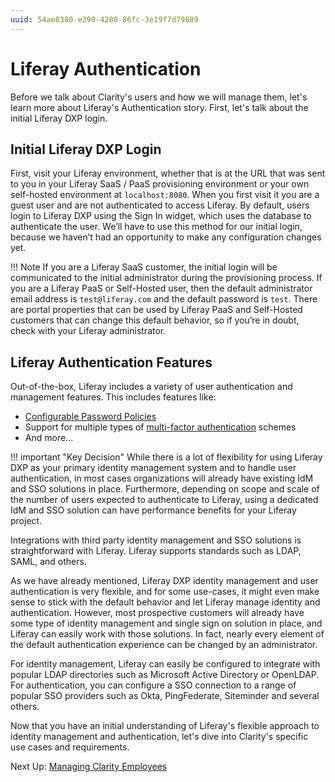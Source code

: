```yaml
---
uuid: 54ae8380-e390-4280-86fc-3e19f7d79889
---
```


# Liferay Authentication

Before we talk about Clarity's users and how we will manage them, let's learn more about Liferay's Authentication story. First, let's talk about the initial Liferay DXP login.

## Initial Liferay DXP Login

First, visit your Liferay environment, whether that is at the URL that was sent to you in your Liferay SaaS / PaaS provisioning environment or your own self-hosted environment at `localhost:8080`. When you first visit it you are a guest user and are not authenticated to access Liferay. By default, users login to Liferay DXP using the Sign In widget, which uses the database to authenticate the user. We’ll have to use this method for our initial login, because we haven’t had an opportunity to make any configuration changes yet.

!!! Note
    If you are a Liferay SaaS customer, the initial login will be communicated to the initial administrator during the provisioning process. If you are a Liferay PaaS or Self-Hosted user, then the default administrator email address is `test@liferay.com` and the default password is `test`. There are portal properties that can be used by Liferay PaaS and Self-Hosted customers that can change this default behavior, so if you’re in doubt, check with your Liferay administrator.

<!--

Your first order of business should be to change the password for your initially provisioned user, or in the case of Liferay PaaS or Self-Hosted, to change the password for the `test@liferay.com`. Follow these steps to do so:

1.
1.
1.

-->

## Liferay Authentication Features

Out-of-the-box, Liferay includes a variety of user authentication and management features. This includes features like:

* [Configurable Password Policies](https://learn.liferay.com/web/guest/w/dxp/users-and-permissions/roles-and-permissions/configuring-a-password-policy)
* Support for multiple types of [multi-factor authentication](https://learn.liferay.com/web/guest/w/dxp/installation-and-upgrades/securing-liferay/multi-factor-authentication) schemes
* And more...

!!! important "Key Decision"
    While there is a lot of flexibility for using Liferay DXP as your primary identity management system and to handle user authentication, in most cases organizations will already have existing IdM and SSO solutions in place. Furthermore, depending on scope and scale of the number of users expected to authenticate to Liferay, using a dedicated IdM and SSO solution can have performance benefits for your Liferay project.

Integrations with third party identity management and SSO solutions is straightforward with Liferay. Liferay supports standards such as LDAP, SAML, and others.

<!-- image of the variety of logos and Liferay integrates with and supports -->

As we have already mentioned, Liferay DXP identity management and user authentication is very flexible, and for some use-cases, it might even make sense to stick with the default behavior and let Liferay manage identity and authentication. However, most prospective customers will already have some type of identity management and single sign on solution in place, and Liferay can easily work with those solutions. In fact, nearly every element of the default authentication experience can be changed by an administrator.

For identity management, Liferay can easily be configured to integrate with popular LDAP directories such as Microsoft Active Directory or OpenLDAP. For authentication, you can configure a SSO connection to a range of popular SSO providers such as Okta, PingFederate, Siteminder and several others.

Now that you have an initial understanding of Liferay's flexible approach to identity management and authentication, let's dive into Clarity's specific use cases and requirements.

Next Up: [Managing Clarity Employees](./managing-clarity-employees.md)
